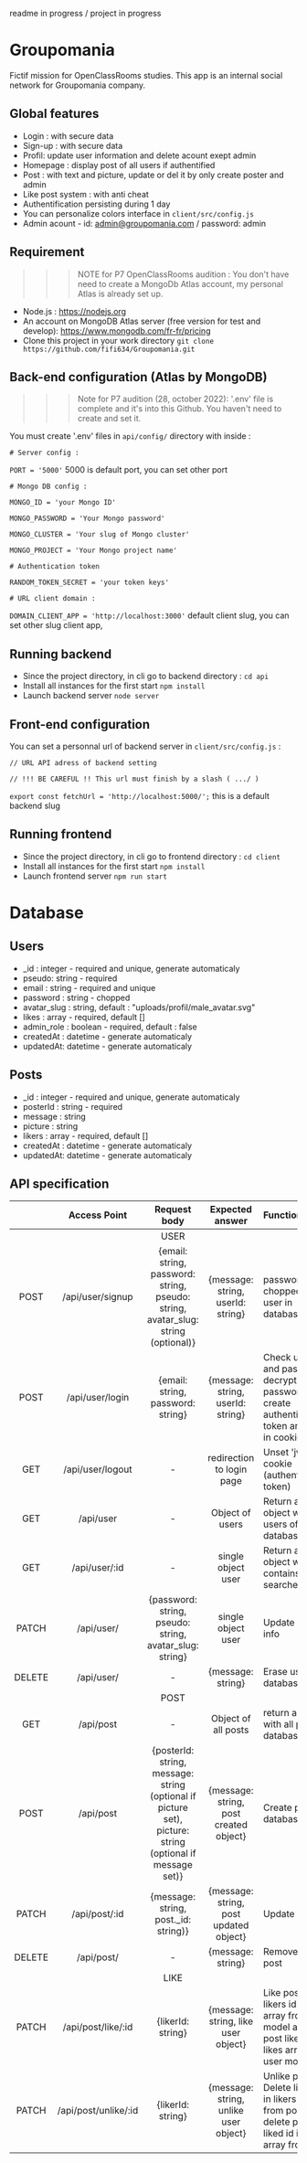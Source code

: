 readme in progress / project in progress

# Groupomania
Fictif mission for OpenClassRooms studies. This app is an internal social network for Groupomania company.

## Global features
* Login : with secure data
* Sign-up : with secure data
* Profil: update user information and delete acount exept admin
* Homepage : display post of all users if authentified
* Post : with text and picture, update or del it by only create poster and admin
* Like post system : with anti cheat
* Authentification persisting during 1 day
* You can personalize colors interface in `client/src/config.js`
* Admin acount - id: admin@groupomania.com / password: admin

## Requirement

>>> NOTE for P7 OpenClassRooms audition : You don't have need to create a MongoDb Atlas account, my personal Atlas is already set up.

* Node.js : https://nodejs.org
* An account on MongoDB Atlas server (free version for test and develop): https://www.mongodb.com/fr-fr/pricing 
* Clone this project in your work directory
  `git clone https://github.com/fifi634/Groupomania.git`

## Back-end configuration (Atlas by MongoDB)

>>> Note for P7 audition (28, october 2022): '.env' file is complete and it's into this Github. You haven't need to create and set it.

You must create '.env' files in `api/config/` directory with inside :

`# Server config :`

`PORT = '5000'` 5000 is default port, you can set other port 

`# Mongo DB config :`

`MONGO_ID = 'your Mongo ID'`

`MONGO_PASSWORD = 'Your Mongo password'`

`MONGO_CLUSTER = 'Your slug of Mongo cluster'`

`MONGO_PROJECT = 'Your Mongo project name'`

`# Authentication token`

`RANDOM_TOKEN_SECRET = 'your token keys'`

`# URL client domain :`

`DOMAIN_CLIENT_APP = 'http://localhost:3000'` default client slug, you can set other slug client app, 

## Running backend
* Since the project directory, in cli go to backend directory :
  `cd api`
* Install all instances for the first start
  `npm install`
* Launch backend server
  `node server`

## Front-end configuration
You can set a personnal url of backend server in `client/src/config.js` :

`// URL API adress of backend setting`

`// !!! BE CAREFUL !! This url must finish by a slash ( .../ )`

`export const fetchUrl = 'http://localhost:5000/';` this is a default backend slug

## Running frontend
* Since the project directory, in cli go to frontend directory :
  `cd client`
* Install all instances for the first start
  `npm install`
* Launch frontend server
  `npm run start`


# Database

## Users
* _id : integer - required and unique, generate automaticaly
* pseudo: string - required
* email : string - required and unique
* password : string - chopped
* avatar_slug : string, default : "uploads/profil/male_avatar.svg"
* likes : array - required, default [] 
* admin_role : boolean - required, default : false
* createdAt : datetime - generate automaticaly
* updatedAt: datetime - generate automaticaly

## Posts
* _id : integer - required and unique, generate automaticaly
* posterId : string - required
* message : string
* picture : string
* likers : array - required, default []
* createdAt : datetime - generate automaticaly
* updatedAt: datetime - generate automaticaly


## API specification
|      | Access Point | Request body | Expected answer | Function |
| :--: | :----------: | :----------: | :-------------: | :------- |
|  |  | USER |  |  |
| POST | /api/user/signup | {email: string, password: string, pseudo: string, avatar_slug: string (optional)} | {message: string, userId: string} | password chopped, add user in database |
| POST | /api/user/login | {email: string, password: string} | {message: string, userId: string} | Check user id and password, decrypt password, create authentification token and add it in cookie. |
| GET | /api/user/logout | - | redirection to login page | Unset 'jwt' cookie (authentification token) |
| GET | /api/user | - | Object of users | Return an object with all users of database |
| GET | /api/user/:id | - | single object user | Return an object which contains a user searched by id |
| PATCH | /api/user/ | {password: string, pseudo: string, avatar_slug: string} | single object user | Update user info |
| DELETE | /api/user/ | - | {message: string} | Erase user of database  |
|  |  | POST |  |  |
| GET | /api/post | - | Object of all posts | return an object with all posts of database |
| POST | /api/post | {posterId: string, message: string (optional if picture set), picture: string (optional if message set)} | {message: string, post created object} | Create post in database |
| PATCH | /api/post/:id | {message: string, post._id: string)} | {message: string, post updated object} | Update post |
| DELETE | /api/post/ | - | {message: string} | Remove the post |
|  |  | LIKE |  |  |
| PATCH | /api/post/like/:id | {likerId: string} | {message: string, like user object} | Like post. Add likers id in likers array from post model and add post liked id in likes array from user model. |
| PATCH | /api/post/unlike/:id | {likerId: string} | {message: string, unlike user object} | Unlike post. Delete likers id in likers array from post and delete post liked id in likes array from user. |

